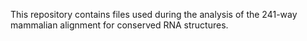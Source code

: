 This repository contains files used during the analysis of the 241-way mammalian alignment
for conserved RNA structures.
